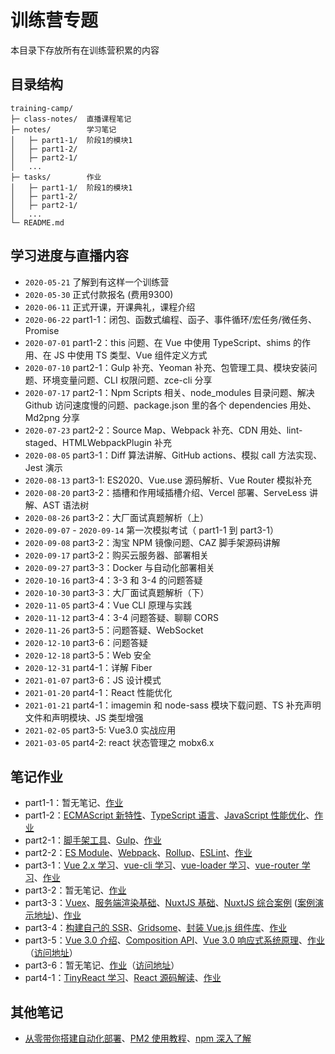 # 训练营专题

本目录下存放所有在训练营积累的内容

## 目录结构

```
training-camp/
├─ class-notes/  直播课程笔记
├─ notes/        学习笔记
│   ├─ part1-1/  阶段1的模块1
│   ├─ part1-2/
│   ├─ part2-1/
│   ...
├─ tasks/        作业
│   ├─ part1-1/  阶段1的模块1
│   ├─ part1-2/
│   ├─ part2-1/
│   ...
└─ README.md
```

## 学习进度与直播内容

- `2020-05-21` 了解到有这样一个训练营
- `2020-05-30` 正式付款报名 (费用9300)
- `2020-06-11` 正式开课，开课典礼，课程介绍
- `2020-06-22` part1-1：闭包、函数式编程、函子、事件循环/宏任务/微任务、Promise
- `2020-07-01` part1-2：this 问题、在 Vue 中使用 TypeScript、shims 的作用、在 JS 中使用 TS 类型、Vue 组件定义方式
- `2020-07-10` part2-1：Gulp 补充、Yeoman 补充、包管理工具、模块安装问题、环境变量问题、CLI 权限问题、zce-cli 分享
- `2020-07-17` part2-1：Npm Scripts 相关、node_modules 目录问题、解决 Github 访问速度慢的问题、package.json 里的各个 dependencies 用处、Md2png 分享
- `2020-07-23` part2-2：Source Map、Webpack 补充、CDN 用处、lint-staged、HTMLWebpackPlugin 补充
- `2020-08-05` part3-1：Diff 算法讲解、GitHub actions、模拟 call 方法实现、Jest 演示
- `2020-08-13` part3-1: ES2020、Vue.use 源码解析、Vue Router 模拟补充
- `2020-08-20` part3-2：插槽和作用域插槽介绍、Vercel 部署、ServeLess 讲解、AST 语法树
- `2020-08-26` part3-2：大厂面试真题解析（上）
- `2020-09-07` - `2020-09-14` 第一次模拟考试（ part1-1 到 part3-1）
- `2020-09-08` part3-2：淘宝 NPM 镜像问题、CAZ 脚手架源码讲解
- `2020-09-17` part3-2：购买云服务器、部署相关
- `2020-09-27` part3-3：Docker 与自动化部署相关
- `2020-10-16` part3-4：3-3 和 3-4 的问题答疑
- `2020-10-30` part3-3：大厂面试真题解析（下）
- `2020-11-05` part3-4：Vue CLI 原理与实践
- `2020-11-12` part3-4：3-4 问题答疑、聊聊 CORS
- `2020-11-26` part3-5：问题答疑、WebSocket
- `2020-12-10` part3-6：问题答疑
- `2020-12-18` part3-5：Web 安全
- `2020-12-31` part4-1：详解 Fiber
- `2021-01-07` part3-6：JS 设计模式
- `2021-01-20` part4-1：React 性能优化
- `2021-01-21` part4-1：imagemin 和 node-sass 模块下载问题、TS 补充声明文件和声明模块、JS 类型增强
- `2021-02-05` part3-5: Vue3.0 实战应用
- `2021-03-05` part4-2: react 状态管理之 mobx6.x

## 笔记作业

- part1-1：暂无笔记、[作业](./tasks/part1-1/README.md)
- part1-2：[ECMAScript 新特性](./notes/part1-2/ECMAScript.md)、[TypeScript 语言](./notes/part1-2/TypeScript.md)、[JavaScript 性能优化](./notes/part1-2/Optimization.md)、[作业](./tasks/part1-2/README.md)
- part2-1：[脚手架工具](./notes/part2-1/Scaffolding.md)、[Gulp](./notes/part2-1/Gulp.md)、[作业](./tasks/part2-1/README.md)
- part2-2：[ES Module](./notes/part2-2/ESModule.md)、[Webpack](./notes/part2-2/Webpack.md)、[Rollup](./notes/part2-2/Rollup.md)、[ESLint](./notes/part2-2/ESLint.md)、[作业](./tasks/part2-2/README.md)
- part3-1：[Vue 2.x 学习](./notes/part3-1/VueStudy.md)、[vue-cli 学习](./notes/part3-1/VueCLIStudy.md)、[vue-loader 学习](./notes/part3-1/VueLoaderStudy.md)、[vue-router 学习](./notes/part3-1/VueRouterStudy.md)、[作业](./tasks/part3-1/README.md)
- part3-2：暂无笔记、[作业](./tasks/part3-2/README.md)
- part3-3：[Vuex](./notes/part3-3/Vuex.md)、[服务端渲染基础](./notes/part3-3/SSRConcept.md)、[NuxtJS 基础](./notes/part3-3/NuxtJS.md)、[NuxtJS 综合案例](./notes/part3-3/NuxtJSCase.md) ([案例演示地址](https://conduit.jencia.vercel.app))、[作业](./tasks/part3-3/README.md)
- part3-4：[构建自己的 SSR](./notes/part3-4/VueSSR.md)、[Gridsome](./notes/part3-4/Gridsome.md)、[封装 Vue.js 组件库](./notes/part3-4/ComponentLib.md)、[作业](./tasks/part3-4/README.md)
- part3-5：[Vue 3.0 介绍](./notes/part3-5/Vue3Intro.md)、[Composition API](./notes/part3-5/CompositionAPI.md)、[Vue 3.0 响应式系统原理](./notes/part3-5/Vue3Reactivity.md)、[作业](./tasks/part3-5/README.md)（[访问地址](http://task.jswalk.com/vblog-gridsome/)）
- part3-6：暂无笔记、[作业](./tasks/part3-6/README.md)（[访问地址](http://task.jswalk.com/edu-boss-fed/)）
- part4-1：[TinyReact 学习](./notes/part4-1/TinyReactLearn.md)、[React 源码解读](./notes/part4-1/ReactSourceCodeRead.md)、[作业](./tasks/part4-1/README.md)

## 其他笔记

- [从零带你搭建自动化部署](./class-notes/ServerDeploy.md)、[PM2 使用教程](./class-notes/PM2.md)、[npm 深入了解](./class-notes/NpmDeepLearn.md)
